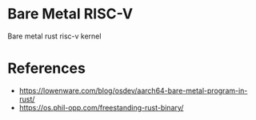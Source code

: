 # Bare Metal RISC-V
Bare metal rust risc-v kernel

# References
- https://lowenware.com/blog/osdev/aarch64-bare-metal-program-in-rust/
- https://os.phil-opp.com/freestanding-rust-binary/

